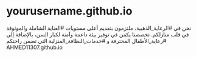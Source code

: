 # yourusername.github.io
​نحن في #الرعاية_الذهبية، ملتزمون بتقديم أعلى مستويات #العناية الشاملة والموثوقة في قلب منازلكم. تخصصنا يكمن في توفير بيئة داعمة وآمنة لكبار السن، بالإضافة إلى #رعاية_الأطفال المحترفة و #خدمات_النظافة_المنزلية التي تضمن راحتكم
AHMED11307.github.io
